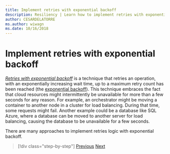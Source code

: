 ```yaml
---
title: Implement retries with exponential backoff
description: Resiliency | Learn how to implement retries with exponential backoff.
author: CESARDELATORRE
ms.author: wiwagn
ms.date: 10/16/2018
---
```

# Implement retries with exponential backoff

[*Retries with exponential backoff*](https://docs.microsoft.com/azure/architecture/patterns/retry) is a technique that retries an operation, with an exponentially increasing wait time, up to a maximum retry count has been reached (the [exponential backoff](https://en.wikipedia.org/wiki/Exponential_backoff)). This technique embraces the fact that cloud resources might intermittently be unavailable for more than a few seconds for any reason. For example, an orchestrator might be moving a container to another node in a cluster for load balancing. During that time, some requests might fail. Another example could be a database like SQL Azure, where a database can be moved to another server for load balancing, causing the database to be unavailable for a few seconds.

There are many approaches to implement retries logic with exponential backoff.

>[!div class="step-by-step"]
[Previous](partial-failure-strategies.md)
[Next](implement-resilient-entity-framework-core-sql-connections.md)
